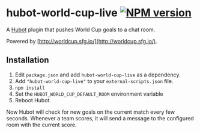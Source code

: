 # hubot-world-cup-live [![NPM version](https://badge.fury.io/js/hubot-world-cup-live.png)](http://badge.fury.io/js/hubot-world-cup-live)

A [Hubot](https://github.com/github/hubot) plugin that pushes World Cup goals to a chat room.

Powered by [http://worldcup.sfg.io/](http://worldcup.sfg.io/).

## Installation

1. Edit `package.json` and add `hubot-world-cup-live` as a dependency.
2. Add `"hubot-world-cup-live"` to your `external-scripts.json` file.
3. `npm install`
4. Set the `HUBOT_WORLD_CUP_DEFAULT_ROOM` environment variable
5. Reboot Hubot.

Now Hubot will check for new goals on the current match every few seconds.
Whenever a team scores, it will send a message to the configured room with the current score.

